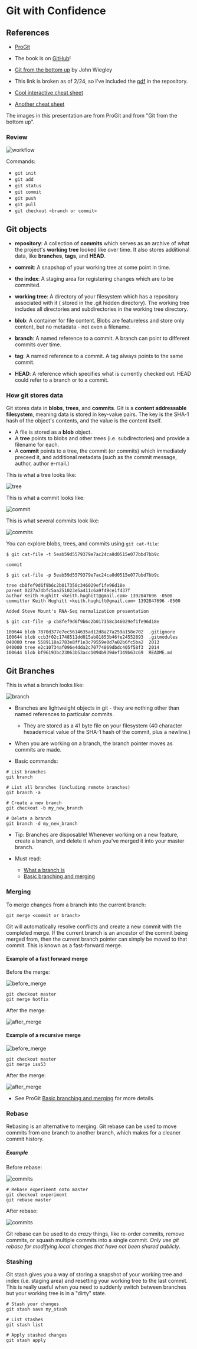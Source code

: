 # Git with Confidence


## References ##
 - [ProGit](http://git-scm.com/book)
  - The book is on [GitHub](https://github.com/progit/progit)!
 - [Git from the bottom up](http://ftp.newartisans.com/pub/git.from.bottom.up.pdf) by John Wiegley
  - This link is broken as of 2/24, so I've included the [pdf](/2014/0225-git_with_confidence/references/git.from.bottom.up.pdf?raw=true) in the repository.

 - [Cool interactive cheat sheet](http://ndpsoftware.com/git-cheatsheet.html)
 - [Another cheat sheet](http://www.git-tower.com/blog/git-cheat-sheet-detail/)

 The images in this presentation are from ProGit and from "Git from the bottom up".

 ### Review ###

![workflow](img/git_workflow.png)

Commands:

  - `git init`
  - `git add`
  - `git status`
  - `git commit`
  - `git push`
  - `git pull`
  - `git checkout <branch or commit>`


## Git objects ##

- **repository**: A collection of **commits** which serves as an archive of 
                what the project's **working tree** looked like over time. It also stores additional data,
                like **branches**, **tags**, and **HEAD**.

- **commit**: A snapshop of your working tree at some point in time.

- **the index**: A staging area for registering changes which are to be commited.

- **working tree**: A directory of your filesystem which has a repository associated with it (
                  stored in the .git hidden directory). The working tree includes all directories
                  and subdirectories in the working tree directory.

- **blob**: A container for file content. Blobs are featureless and store only content, but no metadata - not 
even a filename.

- **branch**: A named reference to a commit. A branch can point to different commits over time.

- **tag**: A named reference to a commit. A tag always points to the same commit. 

- **HEAD**: A reference which specifies what is currently checked out. HEAD could
  refer to a branch or to a commit.


### How git stores data ###

Git stores data in **blobs**, **trees**, and **commits**. Git is a **content addressable filesystem**, meaning data
is stored in key-value pairs. The key is the SHA-1 hash of the object's contents, and the value is the
content itself.

- A file is stored as a **blob** object.
- A **tree** points to blobs and other trees (i.e. subdirectories) and provide a filename for each.
- A **commit** points to a tree, the commit (or commits) which immediately preceed it, and additional metadata (such as the commit message, author, author e-mail.)

This is what a tree looks like:

![tree](img/git_tree.png)

This is what a commit looks like:

![commit](img/git_commit.png)

This is what several commits look like:

![commits](img/git_commit_parents.png)


You can explore blobs, trees, and commits using `git cat-file`:

```
$ git cat-file -t 5eab59d5579379e7ac24ca8d0515e077bbd7bb9c

commit
```


```
$ git cat-file -p 5eab59d5579379e7ac24ca8d0515e077bbd7bb9c

tree cb8fef9d6f9b6c2b017358c346029ef1fe96d18e
parent 0227a74bfc5aa251023e5a411c6a9f49ce1f437f
author Keith Hughitt <keith.hughitt@gmail.com> 1392847696 -0500
committer Keith Hughitt <keith.hughitt@gmail.com> 1392847696 -0500

Added Steve Mount's RNA-Seq normalization presentation
```

```
$ git cat-file -p cb8fef9d6f9b6c2b017358c346029ef1fe96d18e

100644 blob 7870d377e7ec5614635ad12d8a27a259a158e702  .gitignore
100644 blob ccb3f02c1748511dd015ab81853b46fe24552893  .gitmodules
040000 tree 5589118a2783e8ff1e3c79559e0d7a02b6fc5ba2  2013
040000 tree e2c10734af096e4dda2c70774869dbdc405f58f3  2014
100644 blob bf96193bc23063b53acc1094b939def349b63c69  README.md
```

## Git Branches ##

This is what a branch looks like:

![branch](img/git_branch.png)

- Branches are lightweight objects in git - they are nothing other than named references to particular commits.
  - They are stored as a 41 byte file on your filesystem (40 character hexademical value of the SHA-1 hash of the commit, plus a newline.)

- When you are working on a branch, the branch pointer moves as commits are made.

- Basic commands:

```
# List branches
git branch

# List all branches (including remote branches)
git branch -a 

# Create a new branch
git checkout -b my_new_branch

# Delete a branch
git branch -d my_new_branch
```

- Tip: Branches are disposable! Whenever working on a new feature, create a branch, and delete it when you've
merged it into your master branch.

- Must read:
  - [What a branch is](http://git-scm.com/book/en/Git-Branching-What-a-Branch-Is)
  - [Basic branching and merging](http://git-scm.com/book/en/Git-Branching-Basic-Branching-and-Merging)

### Merging ###

To merge changes from a branch into the current branch:

```
git merge <commit or branch>
```

Git will automatically resolve conflicts and create a new commit with the completed merge. If the current branch
is an ancestor of the commit being merged from, then the current branch pointer can simply be moved to that commit. This is known as a fast-forward merge.

#### Example of a fast forward merge

Before the merge:

![before_merge](img/git_before_ff_merge.png)

```
git checkout master
git merge hotfix
```

After the merge:

![after_merge](img/git_after_ff_merge.png)


#### Example of a recursive merge

![before_merge](img/git_before_recursive_merge.png)

```
git checkout master
git merge iss53
```

After the merge:

![after_merge](img/git_after_recursive_merge.png)

- See ProGit [Basic branching and merging](http://git-scm.com/book/en/Git-Branching-Basic-Branching-and-Merging) for more details.

### Rebase ###

Rebasing is an alternative to merging. Git rebase can be used to move commits from one branch to another branch,
which makes for a cleaner commit history. 

##### Example

Before rebase:

![commits](img/git_before_rebase.png)

```
# Rebase experiment onto master
git checkout experiment
git rebase master
```

After rebase:

![commits](img/git_after_rebase.png)

Git rebase can be used to do *crazy* things, like re-order commits, remove commits, or squash multiple commits into a single commit. *Only use git rebase for modifying local changes that have not been shared publicly*.


### Stashing ###

Git stash gives you a way of storing a snapshot of your working tree and index (i.e. staging area) and resetting your working
tree to the last commit. This is really useful when you need to suddenly switch between branches but your working tree is in a "dirty" state.

```
# Stash your changes
git stash save my_stash

# List stashes
git stash list

# Apply stashed changes
git stash apply
```
